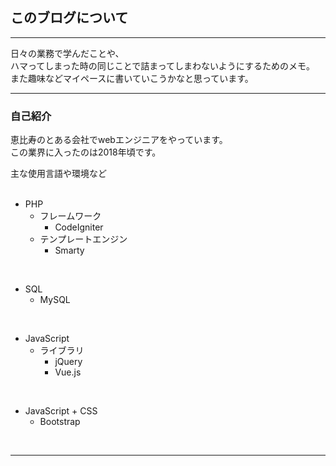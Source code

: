 ## このブログについて

---

日々の業務で学んだことや、
<br>
ハマってしまった時の同じことで詰まってしまわないようにするためのメモ。
<br>
また趣味などマイペースに書いていこうかなと思っています。
<br>

---

### 自己紹介  
  
  
恵比寿のとある会社でwebエンジニアをやっています。
<br>
この業界に入ったのは2018年頃です。

主な使用言語や環境など  
<br>

 * PHP  
    * フレームワーク  
        * CodeIgniter
    * テンプレートエンジン
        * Smarty
        
<br>
    
* SQL
    * MySQL
    
<br>

* JavaScript
    * ライブラリ
        * jQuery
        * Vue.js
        
<br>

* JavaScript + CSS
    * Bootstrap
    
<br>

---
    
        


